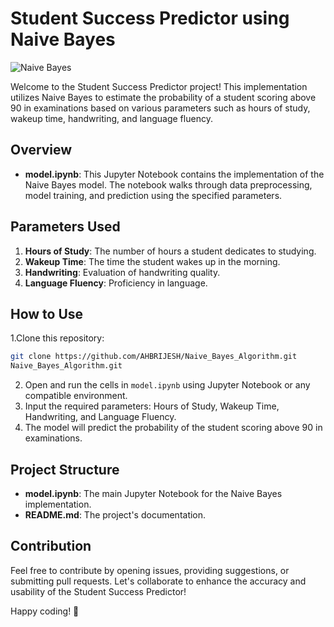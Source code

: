 # Student Success Predictor using Naive Bayes

![Naive Bayes](https://img.shields.io/badge/Implementation-Naive%20Bayes-darkgreen)

Welcome to the Student Success Predictor project! This implementation utilizes Naive Bayes to estimate the probability of a student scoring above 90 in examinations based on various parameters such as hours of study, wakeup time, handwriting, and language fluency.

## Overview

- **model.ipynb**: This Jupyter Notebook contains the implementation of the Naive Bayes model. The notebook walks through data preprocessing, model training, and prediction using the specified parameters.

## Parameters Used

1. **Hours of Study**: The number of hours a student dedicates to studying.
2. **Wakeup Time**: The time the student wakes up in the morning.
3. **Handwriting**: Evaluation of handwriting quality.
4. **Language Fluency**: Proficiency in language.

## How to Use

1.Clone this repository:

   ```bash
   git clone https://github.com/AHBRIJESH/Naive_Bayes_Algorithm.git
   Naive_Bayes_Algorithm.git
   ```
2.  Open and run the cells in `model.ipynb` using Jupyter Notebook or any compatible environment.
3. Input the required parameters: Hours of Study, Wakeup Time, Handwriting, and Language Fluency.
4. The model will predict the probability of the student scoring above 90 in examinations.


## Project Structure

- **model.ipynb**: The main Jupyter Notebook for the Naive Bayes implementation.
- **README.md**: The project's documentation.

## Contribution

Feel free to contribute by opening issues, providing suggestions, or submitting pull requests. Let's collaborate to enhance the accuracy and usability of the Student Success Predictor!

Happy coding! 🚀
